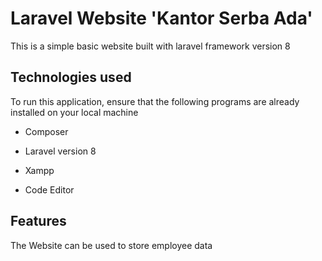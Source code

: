 # Laravel Website 'Kantor Serba Ada'

This is a simple basic website built with laravel framework version 8

## Technologies used

To run this application, ensure that the following programs are already installed on your local machine

- Composer

- Laravel version 8

- Xampp

- Code Editor

## Features
The Website can be used to store employee data
